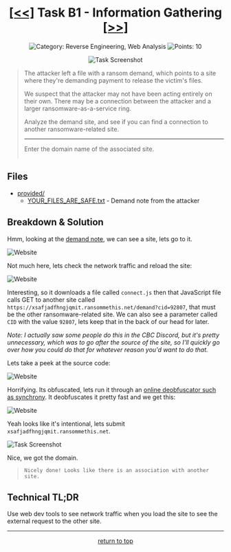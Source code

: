 <!-- HEADER -->
<div align="center">

# [\[<<\]](../TaskA2/) Task B1 - Information Gathering [\[>>\]](../TaskB2/)
![Category: Reverse Engineering, Web Analysis](https://img.shields.io/badge/Category-Reverse_Engineering,_Web_Analysis-informational?style=flat-square)
![Points: 10](https://img.shields.io/badge/Points-10-43853D?style=flat-square)

![Task Screenshot](https://i.imgur.com/JkSvfia.png)

</div>

<!-- DESCRIPTION -->
> The attacker left a file with a ransom demand, which points to a site where they're demanding payment to release the victim's files.
> 
> We suspect that the attacker may not have been acting entirely on their own. There may be a connection between the attacker and a larger ransomware-as-a-service ring.
> 
> Analyze the demand site, and see if you can find a connection to another ransomware-related site.
> 
> ---
> 
> Enter the domain name of the associated site.
> ```
> ```

## Files
* [provided/](provided/)
	- [YOUR_FILES_ARE_SAFE.txt](provided/YOUR_FILES_ARE_SAFE.txt) - Demand note from the attacker

<!-- BREAKDOWN & SOLUTION -->
## Breakdown & Solution

Hmm, looking at the [demand note](provided/YOUR_FILES_ARE_SAFE.txt), we can see a site, lets go to it.

![Website](https://i.imgur.com/aqvN9Md.png)

Not much here, lets check the network traffic and reload the site:

![Website](https://i.imgur.com/b6afseL.pngg)

Interesting, so it downloads a file called `connect.js` then that JavaScript file calls GET to another site called `https://xsafjadfhngjqmit.ransommethis.net/demand?cid=92807`, that must be the other ransomware-related site. We can also see a parameter called `CID` with the value `92807`, lets keep that in the back of our head for later.

*Note: I actually saw some people do this in the CBC Discord, but it's pretty unnecessary, which was to go after the source of the site, so I'll quickly go over how you could do that for whatever reason you'd want to do that.*

Lets take a peek at the source code:

![Website](https://i.imgur.com/qbJJMxf.png)

Horrifying. Its obfuscated, lets run it through an [online deobfuscator such as synchrony](https://deobfuscate.relative.im/). It deobfuscates it pretty fast and we get this:

![Website](https://i.imgur.com/qt0J8I2.png)

Yeah looks like it's intentional, lets submit `xsafjadfhngjqmit.ransommethis.net`.

![Task Screenshot](https://i.imgur.com/lefV5oV.png)

Nice, we got the domain.

> ```
> Nicely done! Looks like there is an association with another site.
> ```

<!-- TL;DR -->
## Technical TL;DR
Use web dev tools to see network traffic when you load the site to see the external request to the other site.

---

<div align="center">

[return to top](#top)

</div>